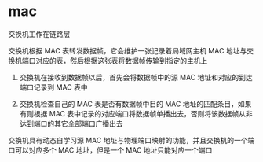 # mac

交换机工作在链路层

交换机根据 MAC 表转发数据帧，它会维护一张记录着局域网主机 MAC 地址与交换机端口对应的表，然后根据这张表将数据帧传输到指定的主机上

1. 交换机在接收到数据帧以后，首先会将数据帧中的源 MAC 地址和对应的到达端口记录到 MAC 表中

2. 交换机检查自己的 MAC 表是否有数据帧中目的 MAC 地址的匹配条目，如果有则根据 MAC 表中记录的对应端口将数据帧单播出去，否则将该数据帧从非达到端口的其它全部端口广播出去

交换机具有动态自学习源 MAC 地址与物理端口映射的功能，并且交换机的一个端口可以对应多个 MAC 地址，但是一个 MAC 地址只能对应一个端口